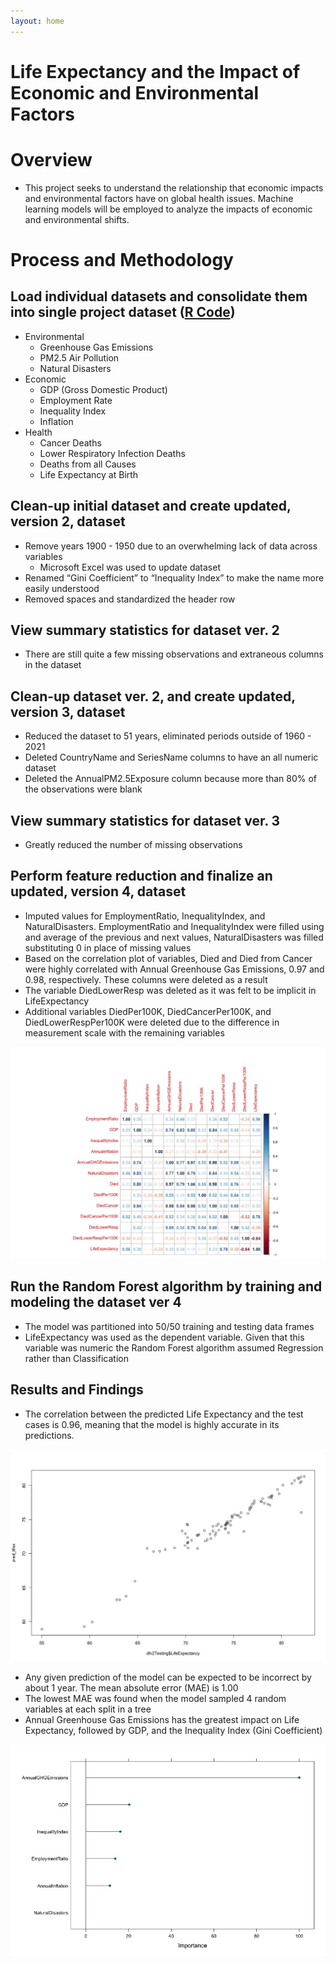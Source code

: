 ```yaml
---
layout: home
---
```

# Life Expectancy and the Impact of Economic and Environmental Factors


# Overview

* This project seeks to understand the relationship that economic impacts and environmental factors have on global health issues. Machine learning models will be employed to analyze the impacts of economic and environmental shifts.


# Process and Methodology

## Load individual datasets and consolidate them into single project dataset ([R Code](/assets/1_LoadDatasets.r))

* Environmental
    * Greenhouse Gas Emissions
    * PM2.5 Air Pollution
    * Natural Disasters 
* Economic
    * GDP (Gross Domestic Product)
    * Employment Rate
    * Inequality Index
    * Inflation
* Health
    * Cancer Deaths
    * Lower Respiratory Infection Deaths
    * Deaths from all Causes
    * Life Expectancy at Birth

## Clean-up initial dataset and create updated, version 2, dataset

* Remove years 1900 - 1950 due to an overwhelming lack of data across variables
    * Microsoft Excel was used to update dataset
* Renamed “Gini Coefficient” to “Inequality Index” to make the name more easily understood
* Removed spaces and standardized the header row

## View summary statistics for dataset ver. 2

* There are still quite a few missing observations and extraneous columns in the dataset

## Clean-up dataset ver. 2, and create updated, version 3, dataset

* Reduced the dataset to 51 years, eliminated periods outside of 1960 - 2021
* Deleted CountryName and SeriesName columns to have an all numeric dataset
* Deleted the AnnualPM2.5Exposure column because more than 80% of the observations were blank

## View summary statistics for dataset ver. 3

* Greatly reduced the number of missing observations

## Perform feature reduction and finalize an updated, version 4, dataset

* Imputed values for EmploymentRatio, InequalityIndex, and NaturalDisasters. EmploymentRatio and InequalityIndex were filled using and average of the previous and next values, NaturalDisasters was filled substituting 0 in place of missing values
* Based on the correlation plot of variables, Died and Died from Cancer were highly correlated with Annual Greenhouse Gas Emissions, 0.97 and 0.98, respectively. These columns were deleted as a result
* The variable DiedLowerResp was deleted as it was felt to be implicit in LifeExpectancy
* Additional variables DiedPer100K, DiedCancerPer100K, and DiedLowerRespPer100K were deleted due to the difference in measurement scale with the remaining variables

![Correlation Plot](/assets/correlation_plot.jpeg)

## Run the Random Forest algorithm by training and modeling the dataset ver 4

* The model was partitioned into 50/50 training and testing data frames
* LifeExpectancy was used as the dependent variable. Given that this variable was numeric the Random Forest algorithm assumed Regression rather than Classification

## Results and Findings

* The correlation between the predicted Life Expectancy and the test cases is 0.96, meaning that the model is highly accurate in its predictions.

![Prediction vs Test Correlation](/assets/predicted_results_plot.jpeg)

* Any given prediction of the model can be expected to be incorrect by about 1 year. The mean absolute error (MAE) is 1.00
* The lowest MAE was found when the model sampled 4 random variables at each split in a tree 
* Annual Greenhouse Gas Emissions has the greatest impact on Life Expectancy, followed by GDP, and the Inequality Index (Gini Coefficient)

![Variable Importance](/assets/Variable_Importance.jpeg)



